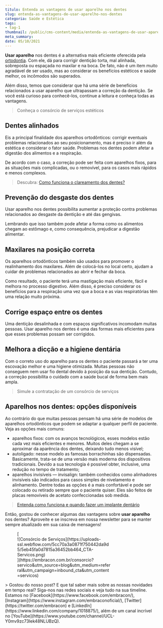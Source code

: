 ```yaml
---
titulo: Entenda as vantagens de usar aparelho nos dentes
slug: entenda-as-vantagens-de-usar-aparelho-nos-dentes
categoria: Saúde e Estética
tags:
- tag-1
thumbnail: /public/cms-content/media/entenda-as-vantagens-de-usar-aparelho-nos-dentes.jpg
meta_summary: 
date: 05/10/2021
---
```

**Usar aparelho** nos dentes é a alternativa mais eficiente oferecida pela [ortodontia](https://www.embracon.com.br/blog/entenda-como-e-o-curso-e-o-mercado-de-odontologia). Com ele, dá para corrigir dentição torta, mal alinhada, sobreposta ou espaçada no maxilar e na boca. De fato, não é um item muito agradável de ser usado, mas ao considerar os benefícios estéticos e saúde melhor, os incômodos são superados.

Além disso, temos que considerar que há uma série de benefícios relacionados a usar aparelho que ultrapassam a correção da dentição. Se você está curioso para conhecê-los, continue a leitura e conheça todas as vantagens.

> Conheça o consórcio de serviços estéticos

Dentes alinhados
----------------

Eis a principal finalidade dos aparelhos ortodônticos: corrigir eventuais problemas relacionados ao seu posicionamento, mas é preciso ir além da estética e considerar o fator saúde. Problemas nos dentes podem afetar a digestão dos alimentos e a respiração.

De acordo com o caso, a correção pode ser feita com aparelhos fixos, para as situações mais complicadas, ou o removível, para os casos mais rápidos e menos complexos.

> Descubra: [Como funciona o clareamento dos dentes?](https://www.embracon.com.br/blog/como-funciona-o-clareamento-dos-dentes)

Prevenção do desgaste dos dentes
--------------------------------

Usar aparelho nos dentes possibilita aumentar a proteção contra problemas relacionados ao desgaste da dentição e até das gengivas.

Lembrando que isso também pode afetar a forma como os alimentos chegam ao estômago e, como consequência, prejudicar a digestão alimentar.

Maxilares na posição correta
----------------------------

Os aparelhos ortodônticos também são usados para promover o realinhamento dos maxilares. Além de colocá-los no local certo, ajudam a cuidar de problemas relacionados ao abrir e fechar da boca.

Como resultado, o paciente terá uma mastigação mais eficiente, fácil e melhora no processo digestivo. Além disso, é preciso considerar os benefícios para a respiração uma vez que a boca e as vias respiratórias têm uma relação muito próxima.

Corrige espaço entre os dentes
------------------------------

Uma dentição desalinhada e com espaços significativos incomodam muitas pessoas. Usar aparelho nos dentes é uma das formas mais eficientes para que esses problemas possam ser corrigidos.

Melhora a dicção e a higiene dentária
-------------------------------------

Com o correto uso do aparelho para os dentes o paciente passará a ter uma escovação melhor e uma higiene otimizada. Muitas pessoas não conseguem nem usar fio dental devido à posição da sua dentição. Contudo, a correção possibilita o cuidado com a saúde bucal de forma bem mais ampla.

> Simule a contratação de um consórcio de serviços

Aparelhos nos dentes: opções disponíveis
----------------------------------------

Ao contrário do que muitas pessoas pensam há uma série de modelos de aparelhos ortodônticos que podem se adaptar a qualquer perfil de paciente. Veja as opções mais comuns:

- aparelhos fixos: com os avanços tecnológicos, esses modelos estão cada vez mais eficientes e menores. Muitos deles chegam a se aproximar da aparência dos dentes, deixando tudo menos visível;
- autoligado: nesse modelo as famosas borrachinhas são dispensadas. Basicamente, trata-se de uma versão mais moderna dos dispositivos tradicionais. Devido a sua tecnologia é possível obter, inclusive, uma redução no tempo de tratamento;
- aparelhos invisíveis — invisalign: também conhecidos como alinhadores invisíveis são indicados para casos simples de nivelamento e alinhamento. Dentre todas as opções é a mais confortável e pode ser colocado ou retirado sempre que o paciente quiser. Eles são feitos de placas removíveis de acetato confeccionadas sob medida.

> [ Entenda como funciona e quando fazer um implante dentário](https://www.embracon.com.br/blog/entenda-como-funciona-um-implante-dentario)

Então, gostou de conhecer algumas das vantagens sobre **usar aparelho** nos dentes? Aproveite e se inscreva em nossa newsletter para se manter sempre atualizado em sua caixa de mensagens!

<figure class="w-richtext-figure-type-image w-richtext-align-center" style="max-width:310px">[<div>![Consórcio de Serviços](https://uploads-ssl.webflow.com/5cc70a3a0871f750442da9d5/5eb45fa0d7815a36452bb464_CTA-Servicos.png)</div>](https://embracon.com.br/consorcio?servico&utm_source=blog&utm_medium=referral&utm_campaign=inbound_cta&utm_content=servicos)</figure>> Gostou do nosso post? E que tal saber mais sobre as nossas novidades em tempo real? Siga-nos nas redes sociais e veja tudo na sua timeline. Estamos no [Facebook](https://www.facebook.com/embracon/), [Instagram](https://www.instagram.com/embraconoficial/), [Twitter](https://twitter.com/embracon) e [LinkedIn](https://www.linkedin.com/company/1018875/), além de um canal incrível no [YouTube](https://www.youtube.com/channel/UCL-Y0mv9zc73Iek48NLUBzQ).
